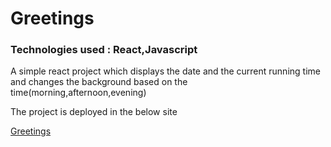 # Greetings
### Technologies used : React,Javascript

A simple react project which displays the date and the current running time and changes the background based on the time(morning,afternoon,evening)

The project is deployed in the below site

[Greetings](https://musing-almeida-3e7a52.netlify.app/)
